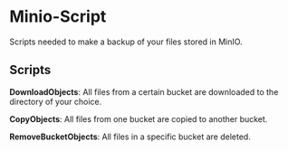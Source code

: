 # Minio-Script

Scripts needed to make a backup of your files stored in MinIO.

## Scripts

**DownloadObjects**: 
 All files from a certain bucket are downloaded to the directory of your choice.

**CopyObjects**: All files from one bucket are copied to another bucket.

**RemoveBucketObjects**: All files in a specific bucket are deleted. 